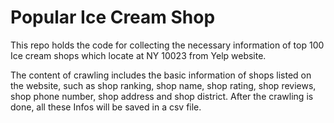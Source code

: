 # Popular Ice Cream Shop 


This repo holds the code for collecting the necessary information of top 100 Ice cream shops which locate at NY 10023 from Yelp website.

The content of crawling includes the basic information of shops listed on the website, such as shop ranking, shop name, shop rating, shop reviews, shop phone number, shop address and shop district. After the crawling is done, all these Infos will be saved in a csv file.
